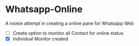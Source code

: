 # Whatsapp-Online
A rookie attempt in creating a online pane for Whatsapp Web

- [ ] Create option to monitor all Contact for online status
- [x] Individual Monitor created
